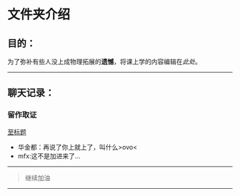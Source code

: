# 文件夹介绍
## 目的：
为了弥补有些人没上成物理拓展的**遗憾**，将课上学的内容编辑在*此处*。

---
## 聊天记录：
### 留作取证
[至标题](#文件夹介绍)
- 华金都：再说了你上就上了，叫什么>ovo<
- mfx:这不是加进来了...
---
> 继续加油
---
